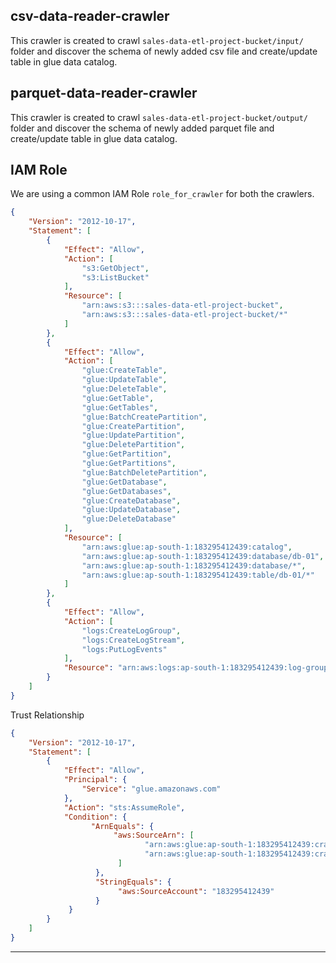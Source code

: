 ## csv-data-reader-crawler

This crawler is created to crawl `sales-data-etl-project-bucket/input/` folder and discover the schema of newly added csv file and create/update table in glue data catalog.

## parquet-data-reader-crawler

This crawler is created to crawl `sales-data-etl-project-bucket/output/` folder and discover the schema of newly added parquet file and create/update table in glue data catalog.

## IAM Role

We are using a common IAM Role `role_for_crawler` for both the crawlers.

```json
{
    "Version": "2012-10-17",
    "Statement": [
        {
            "Effect": "Allow",
            "Action": [
                "s3:GetObject",
                "s3:ListBucket"
            ],
            "Resource": [
                "arn:aws:s3:::sales-data-etl-project-bucket",
                "arn:aws:s3:::sales-data-etl-project-bucket/*"
            ]
        },
        {
            "Effect": "Allow",
            "Action": [
                "glue:CreateTable",
                "glue:UpdateTable",
                "glue:DeleteTable",
                "glue:GetTable",
                "glue:GetTables",
                "glue:BatchCreatePartition",
                "glue:CreatePartition",
                "glue:UpdatePartition",
                "glue:DeletePartition",
                "glue:GetPartition",
                "glue:GetPartitions",
                "glue:BatchDeletePartition",
                "glue:GetDatabase",
                "glue:GetDatabases",
                "glue:CreateDatabase",
                "glue:UpdateDatabase",
                "glue:DeleteDatabase"
            ],
            "Resource": [
                "arn:aws:glue:ap-south-1:183295412439:catalog",
                "arn:aws:glue:ap-south-1:183295412439:database/db-01",
                "arn:aws:glue:ap-south-1:183295412439:database/*",
                "arn:aws:glue:ap-south-1:183295412439:table/db-01/*"
            ]
        },
        {
            "Effect": "Allow",
            "Action": [
                "logs:CreateLogGroup",
                "logs:CreateLogStream",
                "logs:PutLogEvents"
            ],
            "Resource": "arn:aws:logs:ap-south-1:183295412439:log-group:/aws/glue/crawlers/*"
        }
    ]
}
```

Trust Relationship

```json
{
    "Version": "2012-10-17",
    "Statement": [
        {
            "Effect": "Allow",
            "Principal": {
                "Service": "glue.amazonaws.com"
            },
            "Action": "sts:AssumeRole",
            "Condition": {
                  "ArnEquals": {
                       "aws:SourceArn": [
                              "arn:aws:glue:ap-south-1:183295412439:crawler/csv_data_reader",
                              "arn:aws:glue:ap-south-1:183295412439:crawler/parquet_data_reader"
                        ]
                   },
                   "StringEquals": {
                        "aws:SourceAccount": "183295412439"
                   }
             }
        }
    ]
}
```

---
